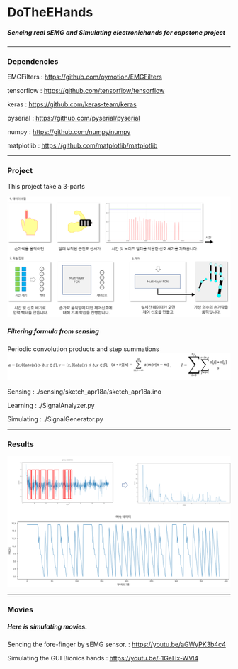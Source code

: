 # DoTheEHands

##### Sencing real sEMG and Simulating electronichands for capstone project

---

### Dependencies

EMGFilters : https://github.com/oymotion/EMGFilters

tensorflow : https://github.com/tensorflow/tensorflow

keras : https://github.com/keras-team/keras

pyserial : https://github.com/pyserial/pyserial

numpy : https://github.com/numpy/numpy

matplotlib : https://github.com/matplotlib/matplotlib

---

### Project

This project take a 3-parts

![dteh1](./imgs/dteh1.png)

##### Filtering formula from sensing

Periodic convolution products and step summations
![dteh3](./imgs/dteh3.png)

Sensing : ./sensing/sketch_apr18a/sketch_apr18a.ino

Learning : ./SignalAnalyzer.py

Simulating : ./SignalGenerator.py

---

### Results

![dteh2](./imgs/dteh2.png)

---

### Movies

##### Here is simulating movies.

Sencing the fore-finger by sEMG sensor. : https://youtu.be/aGWyPK3b4c4

Simulating the GUI Bionics hands : https://youtu.be/-1GeHx-WVl4